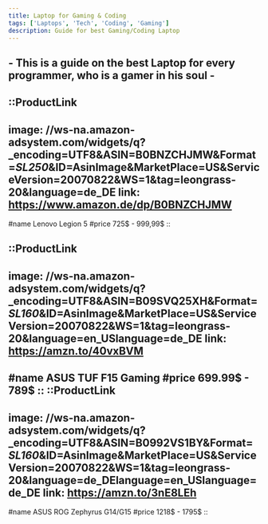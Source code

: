 ```yaml
---
title: Laptop for Gaming & Coding
tags: ['Laptops', 'Tech', 'Coding', 'Gaming']
description: Guide for best Gaming/Coding Laptop
---
```


<h2 class="top_quote"> - This is a guide on the best Laptop for every programmer, who is a gamer in his soul - </h2>

<div class="link_section">

::ProductLink
---
image: //ws-na.amazon-adsystem.com/widgets/q?_encoding=UTF8&ASIN=B0BNZCHJMW&Format=_SL250_&ID=AsinImage&MarketPlace=US&ServiceVersion=20070822&WS=1&tag=leongrass-20&language=de_DE
link: https://www.amazon.de/dp/B0BNZCHJMW
---
#name
Lenovo Legion 5
#price
725$ - 999,99$
::

::ProductLink
---
image: //ws-na.amazon-adsystem.com/widgets/q?_encoding=UTF8&ASIN=B09SVQ25XH&Format=_SL160_&ID=AsinImage&MarketPlace=US&ServiceVersion=20070822&WS=1&tag=leongrass-20&language=en_USlanguage=de_DE
link: https://amzn.to/40vxBVM
---
#name
ASUS TUF F15 Gaming
#price
699.99$ - 789$
::
::ProductLink
---
image: //ws-na.amazon-adsystem.com/widgets/q?_encoding=UTF8&ASIN=B0992VS1BY&Format=_SL160_&ID=AsinImage&MarketPlace=US&ServiceVersion=20070822&WS=1&tag=leongrass-20&language=de_DElanguage=en_USlanguage=de_DE
link: https://amzn.to/3nE8LEh
---
#name
ASUS ROG Zephyrus G14/G15
#price
1218$ - 1795$
::
</div>